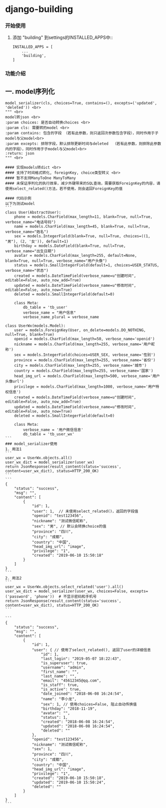 django-building
===============
### 开始使用
1. 添加 "building" 到settings的INSTALLED_APPS中::
    ```
    INSTALLED_APPS = [
        ...
        'building',
    ]
    ```
### 功能介绍
一. model序列化
----------
    model_serializer(cls, choices=True, contains=(), excepts=('updated', 'deleted')) <br>
    """ <br>
    model转json <br>
    :param choices: 是否自动转换choices <br>
    :param cls: 需要转的model <br>
    :param contains: 包含的字段 （若有此参数，则只返回次参数包含字段），同时作用于子model与父model<br>
    :param excepts: 排除字段，默认排除更新时间与deleted  （若有此参数，则排除此参数内的字段），同时作用于子model与父model<br>
    :return: json
    """ <br>

    #### 实现models转dict <br>
    #### 支持了时间格式转化, foreignKey, choice类型转义 <br>
    #### 暂不支持ManyToOne ManyToMany
    #### 未保证序列化的执行效率，减少外键带来的SQL查询，需要获取ForeignKey的内容，请使用select_related()方法，若不使用，则会返回ForeignKey的值

    #### 代码示例
    以下为测试model
    ```
    class User(AbstractUser):
        phone = models.CharField(max_length=11, blank=True, null=True, verbose_name="电话号码")
        name = models.CharField(max_length=45, blank=True, null=True, verbose_name="姓名")
        sex = models.IntegerField(blank=True, null=True, choices=((1, "男"), (2, '女')), default=1)
        birthday = models.DateField(blank=True, null=True, verbose_name="出生日期")
        avatar = models.CharField(max_length=255, default=None, blank=True, null=True, verbose_name="用户头像")
        status = models.SmallIntegerField(default=1, choices=USER_STATUS, verbose_name="状态")
        created = models.DateTimeField(verbose_name=u"创建时间", editable=False, auto_now_add=True)
        updated = models.DateTimeField(verbose_name=u"修改时间", editable=False, auto_now=True)
        deleted = models.SmallIntegerField(default=0)

        class Meta:
            db_table = 'tb_user'
            verbose_name = "用户信息"
            verbose_name_plural = verbose_name

    class UserWx(models.Model):
        user = models.ForeignKey(User, on_delete=models.DO_NOTHING, null=True, blank=True)
        openid = models.CharField(max_length=50, verbose_name='openid')
        nickname = models.CharField(max_length=255, verbose_name='用户昵称')
        sex = models.IntegerField(choices=USER_SEX, verbose_name='性别')
        province = models.CharField(max_length=255, verbose_name='省份')
        city = models.CharField(max_length=255, verbose_name='城市')
        country = models.CharField(max_length=255, verbose_name='国家')
        head_img_url = models.CharField(max_length=500, verbose_name='用户头像url')
        privilege = models.CharField(max_length=1000, verbose_name='用户特权信息')
        created = models.DateTimeField(verbose_name=u"创建时间", editable=False, auto_now_add=True)
        updated = models.DateTimeField(verbose_name=u"修改时间", editable=False, auto_now=True)
        deleted = models.SmallIntegerField(default=0)

        class Meta:
            verbose_name = '用户微信信息'
            db_table = 'tb_user_wx'
    ```
    ### model_serializer使用
    1. 用法1
    ```
    user_wx = UserWx.objects.all()
    user_wx_dict = model_serializer(user_wx)
    return JsonResponse(result_content(status='success', content=user_wx_dict), status=HTTP_200_OK)
    ```
    ```
    {
        "status": "success",
        "msg": "",
        "content": [
            {
                "id": 1,
                "user": 1,  // 未使用select_related()，返回的字段值
                "openid": "test123456",
                "nickname": "测试微信昵称",
                "sex": "男", // 默认会转换choice的值
                "province": "四川",
                "city": "成都",
                "country": "中国",
                "head_img_url": "image",
                "privilege": "1",
                "created": "2019-06-10 15:50:18"
            }
        ]
    }
    ```
    2. 用法2
    ```
    user_wx = UserWx.objects.select_related('user').all()
    user_wx_dict = model_serializer(user_wx, choices=False, excepts=('password', 'phone'))  # 不显示密码和手机号
    return JsonResponse(result_content(status='success', content=user_wx_dict), status=HTTP_200_OK)
    ```

    ```
    {
        "status": "success",
        "msg": "",
        "content": [
            {
                "id": 1,
                "user": { // 使用了select_related(), 返回了user的详细信息
                    "id": 1,
                    "last_login": "2019-05-07 18:22:43",
                    "is_superuser": true,
                    "username": "admin",
                    "first_name": "",
                    "last_name": "",
                    "email": "45612345@qq.com",
                    "is_staff": true,
                    "is_active": true,
                    "date_joined": "2018-06-08 16:24:54",
                    "name": "李小龙",
                    "sex": 1, // 使用choices=False, 阻止自动传换值
                    "birthday": "2018-11-19",
                    "avatar": "",
                    "status": 1,
                    "created": "2018-06-08 16:24:54",
                    "updated": "2018-06-08 16:24:54",
                    "deleted": ""
                },
                "openid": "test123456",
                "nickname": "测试微信昵称",
                "sex": 1,
                "province": "四川",
                "city": "成都",
                "country": "中国",
                "head_img_url": "image",
                "privilege": "1",
                "created": "2019-06-10 15:50:18",
                "updated": "2019-06-10 15:50:24",
                "deleted": ""
            }
        ]
    }
    ```

    
